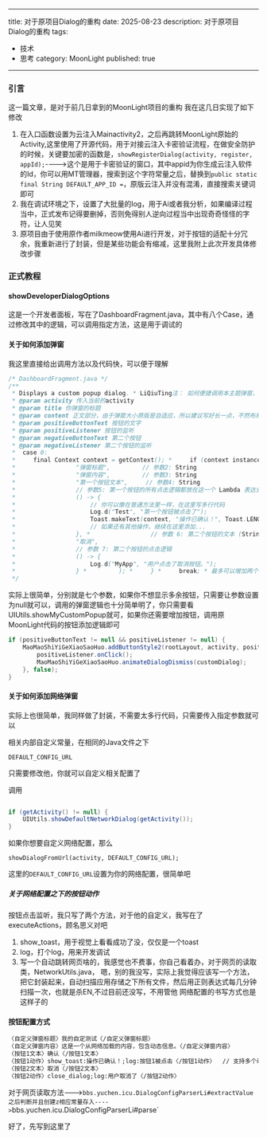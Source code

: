 
---
title: 对于原项目Dialog的重构
date: 2025-08-23
description: 对于原项目Dialog的重构
tags:
  - 技术
  - 思考
category: MoonLight
published:  true
---
### 引言
这一篇文章，是对于前几日拿到的MoonLight项目的重构
我在这几日实现了如下修改
1. 在入口函数设置为云注入Mainactivity2，之后再跳转MoonLight原始的Activity,这里使用了开源代码，用于对接云注入卡密验证流程，在做安全防护的时候，关键要加密的函数是，`showRegisterDialog(activity, register, appId);`---->这个是用于卡密验证的窗口，其中appid为你生成云注入软件的Id，你可以用MT管理器，搜索到这个字符常量之后，替换到`public static final String DEFAULT_APP_ID =`，原版云注入并没有混淆，直接搜索关键词即可
2. 我在调试环境之下，设置了大批量的log，用于Ai或者我分析，如果编译过程当中，正式发布记得要删掉，否则免得别人逆向过程当中出现奇奇怪怪的字符，让人见笑
3. 原项目由于使用原作者milkmeow使用Ai进行开发，对于按钮的适配十分冗余，我重新进行了封装，但是某些功能会有缩减，这里我附上此次开发具体修改步骤
### 正式教程
#### showDeveloperDialogOptions
这是一个开发者面板，写在了DashboardFragment.java，其中有八个Case，通过修改其中的逻辑，可以调用指定方法，这是用于调试的
#### 关于如何添加弹窗
我这里直接给出调用方法以及代码快，可以便于理解
```Java
/* DashboardFragment.java */
/**  
 * Displays a custom popup dialog. * LiQiuTing注： 如何便捷调用本主题弹窗，请参考bbs.yuchen.icu.ui.dashboard.DashboardFragment.showDeveloperDialogOptions  
 * @param activity 传入当前的activity  
 * @param title 你弹窗的标题  
 * @param content 正文部分，由于弹窗大小原版是自适应，所以建议写好长一点，不然布局会混乱  
 * @param positiveButtonText 按钮的文字  
 * @param positiveListener 按钮的监听  
 * @param negativeButtonText 第二个按钮  
 * @param negativeListener 第二个按钮的监听  
 *  case 0:  
 *     final Context context = getContext(); *     if (context instanceof Activity) { *         UIUtils.showMyCustomPopup( *                 (Activity) context, // 参数1: Activity  
 *                 "弹窗标题",         // 参数2: String  
 *                 "弹窗内容",         // 参数3: String  
 *                 "第一个按钮文本",     // 参数4: String  
 *                 // 参数5: 第一个按钮的所有点击逻辑都放在这一个 Lambda 表达式里  
 *                 () -> {  
 *                     // 你可以像在普通方法里一样，在这里写多行代码  
 *                     Log.d("Test", "第一个按钮被点击了");  
 *                     Toast.makeText(context, "操作已确认！", Toast.LENGTH_SHORT).show();  
 *                     // 如果还有其他操作，继续在这里添加...  
 *                 }, *                 // 参数 6: 第二个按钮的文本 (String)  
 *                 "取消",  
 *                 // 参数 7: 第二个按钮的点击逻辑  
 *                 () -> {  
 *                     Log.d("MyApp", "用户点击了取消按钮。");  
 *                 } *         ); *     } *     break; * 最多可以增加两个，后面的没写，若不想要第二个按钮，只需要把参数设置为null，  
 */
```
实际上很简单，分别就是七个参数，如果你不想显示多余按钮，只需要让参数设置为null就可以，调用的弹窗逻辑也十分简单明了，你只需要看UIUtils.showMyCustomPopup就可，如果你还需要增加按钮，调用原MoonLight代码的按钮添加逻辑即可

```Java
if (positiveButtonText != null && positiveListener != null) {  
    MaoMaoShiYiGeXiaoSaoHuo.addButtonStyle2(rootLayout, activity, positiveButtonText, v -> {  
        positiveListener.onClick();  
        MaoMaoShiYiGeXiaoSaoHuo.animateDialogDismiss(customDialog);  
    }, false);  
}
```
#### 关于如何添加网络弹窗
实际上也很简单，我同样做了封装，不需要太多行代码，只需要传入指定参数就可以

相关内部自定义常量，在相同的Java文件之下
```
DEFAULT_CONFIG_URL
```
只需要修改他，你就可以自定义相关配置了

调用
```Java

if (getActivity() != null) {  
    UIUtils.showDefaultNetworkDialog(getActivity());  
}
```
如果你想要自定义网络配置，那么

```
showDialogFromUrl(activity, DEFAULT_CONFIG_URL);
```
这里的`DEFAULT_CONFIG_URL`设置为你的网络配置，很简单吧

##### 关于网络配置之下的按钮动作
按钮点击监听，我只写了两个方法，对于他的自定义，我写在了executeActions，顾名思义对吧
1. show_toast，用于视觉上看看成功了没，仅仅是一个toast
2. log，打个log，用来开发调试
3. 写一个自动跳转网页啥的，我感觉也不费事，你自己看着办，对于网页的读取类，NetworkUtils.java，
嗯，别的我没写，实际上我觉得应该写一个方法，把它封装起来，自动扫描应用存储之下所有文件，然后用正则表达式每几分钟扫描一次，也就是杀EN,不过目前还没写，不用管他
 网络配置的书写方式也是这样子的


#### 按钮配置方式

```HTML
〈自定义弹窗标题〉我的自定测试〈/自定义弹窗标题〉
〈自定义弹窗内容〉这是一个从网络加载的内容，包含动态信息。〈/自定义弹窗内容〉
〈按钮1文本〉确认〈/按钮1文本〉
〈按钮1动作〉show_toast:操作已确认！;log:按钮1被点击〈/按钮1动作〉  // 支持多个动作，用;分隔
〈按钮2文本〉取消〈/按钮2文本〉
〈按钮2动作〉close_dialog;log:用户取消了〈/按钮2动作〉
```

对于网页读取方法--->`bbs.yuchen.icu.DialogConfigParserLi#extractValue
之后判断并且创建z相应常量存入---->`bbs.yuchen.icu.DialogConfigParserLi#parse`


好了，先写到这里了